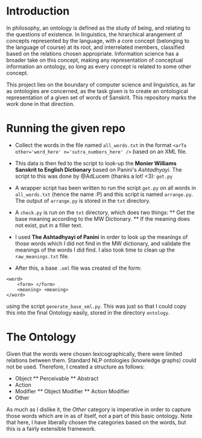 # Introduction

In philosophy, an ontology is defined as the study of being, and relating to the questions of existence. In linguistics, the hirarchical arangement of concepts represented by the language, with a core concept (belonging to the language of course) at its root, and interrelated members, classified based on the relations chosen appropriate. Information science has a broader take on this concept, making any representation of conceptual information an ontology, so long as every concept is
related to some other concept. 

This project lies on the boundary of computer science and linguistics, as far as ontologies are concerned, as the task given is to create an ontological representation of a given set of words of Sanskrit. This repository marks the work done in that direction.

# Running the given repo
* Collect the words in the file named `all_words.txt` in the format `<arTa other='word_here' n='sutra_numbers_here' />` based on an XML file. 

* This data is then fed to the script to look-up the __Monier Williams Sanskrit to English Dictionary__ based on Panini's *Ashtadhyayi*. The script to this was done by @AdLucem (thanks a lot! <3): `get.py`

* A wrapper script has been written to run the script `get.py` on all words in `all_words.txt` (hence the name :P) and this script is named `arrange.py`. The output of `arrange.py` is stored in the `txt` directory.

* A `check.py` is run on the `txt` directory, which does two things:
    ** Get the base meaning according to the MW Dictionary.
    ** If the meaning does not exist, put in a filler text.

* I used __The Ashtadhyayi of Panini__ in order to look up the meanings of those words which I did not find in the MW dictionary, and validate the meanings of the words I did find. I also took time to clean up the `raw_meanings.txt` file.

* After this, a base `.xml` file was created of the form:
```
<word>
    <form> </form>
    <meaning> <meaning>
</word>
```
using the script `generate_base_xml.py`. This was just so that I could copy this into the final Ontology easily, stored in the directory `ontology`.

# The Ontology
Given that the words were chosen lexicographically, there were limited relations between them. Standard NLP ontologies (knowledge graphs) could not be used. Therefore, I created a structure as follows:
* Object
    ** Perceivable
    ** Abstract
* Action
* Modifier
    ** Object Modifier
    ** Action Modifier
* Other

As much as I dislike it, the *Other* category is imperative in order to capture those words which are in as of itself, not a part of this basic ontology. Note that here, I have liberally chosen the categories based on the words, but this is a fairly extensible framework.

